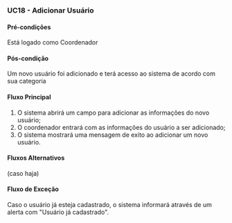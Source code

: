 ### UC18 - Adicionar Usuário

#### Pré-condições
Está logado como Coordenador

#### Pós-condição
Um novo usuário foi adicionado e terá acesso ao sistema de acordo com sua categoria

#### Fluxo Principal
1. O sistema abrirá um campo para adicionar as informações do novo usuário;
2. O coordenador entrará com as informações do usuário a ser adicionado;
3. O sistema mostrará uma mensagem de exito ao adicionar um novo usuário.

#### Fluxos Alternativos
(caso haja)

#### Fluxo de Exceção
Caso o usuário já esteja cadastrado, o sistema informará através de um alerta com "Usuário já cadastrado".
